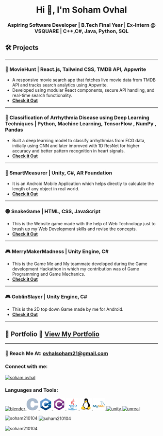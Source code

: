 <h1 align="center">Hi 👋, I'm Soham Ovhal</h1>
<h3 align="center">Aspiring Software Developer | B.Tech Final Year | Ex-Intern @ VSQUARE | C++,C#, Java, Python, SQL</h3>







## 🛠️ Projects
---

### 🔷 MovieHunt | React.js, Tailwind CSS, TMDB API, Appwrite  
- A responsive movie search app that fetches live movie data from TMDB API and tracks search analytics using Appwrite.
- Developed using modular React components, secure API handling, and real-time search functionality.
- **[Check it Out](https://github.com/Soham210104/MovieHunt)**

---

### 🔷 Classification of Arrhythmia Disease using Deep Learning Techniques | Python, Machine Learning, TensorFlow , NumPy , Pandas
- Built a deep learning model to classify arrhythmias from ECG data, initially using CNN and later improved with 1D ResNet for higher accuracy and better pattern recognition in heart signals.
- **[Check it Out](https://github.com/Soham210104/GC04Project)**
---

### 🔷 SmartMeasurer | Unity, C#, AR Foundation  
 - It is an Android Mobile Application which helps directly to calculate the length of any object in real world.
 - **[Check it Out](https://github.com/Soham210104/HeightMeasurer)**
---

### 🟢 SnakeGame | HTML, CSS, JavaScript  
  - This is the Website game made with the help of Web Technology just to brush up my Web Development skills and revise the concepts.
  - **[Check it Out](https://github.com/Soham210104/SnakeGame)**
---

### 🎮 MerryMakerMadness | Unity Engine, C#  
  - This is the Game Me and My teammate developed during the Game development Hackathon in which my contribution was of Game Programming and Game Mechanics.
  - **[Check it Out](https://github.com/Soham210104/GameJam)**

---

### 🎮 GoblinSlayer | Unity Engine, C#  
  - This is the 2D top down Game made by me for Android.
  - **[Check it Out](https://github.com/Soham210104/GoblinSlayer)**


---
## 🔷 **Portfolio** 📌 **[View My Portfolio](https://portfolio-soham-ovhal-2101.vercel.app/)**  
---



### 📩 **Reach Me At**: [ovhalsoham21@gmail.com](mailto:ovhalsoham21@gmail.com) 

<h3 align="left">Connect with me:</h3>
<p align="left">
<a href="https://linkedin.com/in/soham ovhal" target="blank"><img align="center" src="https://raw.githubusercontent.com/rahuldkjain/github-profile-readme-generator/master/src/images/icons/Social/linked-in-alt.svg" alt="soham ovhal" height="30" width="40" /></a>
</p>

<h3 align="left">Languages and Tools:</h3>
<p align="left"> <a href="https://www.blender.org/" target="_blank" rel="noreferrer"> <img src="https://download.blender.org/branding/community/blender_community_badge_white.svg" alt="blender" width="40" height="40"/> </a> <a href="https://www.cprogramming.com/" target="_blank" rel="noreferrer"> <img src="https://raw.githubusercontent.com/devicons/devicon/master/icons/c/c-original.svg" alt="c" width="40" height="40"/> </a> <a href="https://www.w3schools.com/cpp/" target="_blank" rel="noreferrer"> <img src="https://raw.githubusercontent.com/devicons/devicon/master/icons/cplusplus/cplusplus-original.svg" alt="cplusplus" width="40" height="40"/> </a> <a href="https://www.w3schools.com/cs/" target="_blank" rel="noreferrer"> <img src="https://raw.githubusercontent.com/devicons/devicon/master/icons/csharp/csharp-original.svg" alt="csharp" width="40" height="40"/> </a> <a href="https://www.java.com" target="_blank" rel="noreferrer"> <img src="https://raw.githubusercontent.com/devicons/devicon/master/icons/java/java-original.svg" alt="java" width="40" height="40"/> </a> <a href="https://www.linux.org/" target="_blank" rel="noreferrer"> <img src="https://raw.githubusercontent.com/devicons/devicon/master/icons/linux/linux-original.svg" alt="linux" width="40" height="40"/> </a> <a href="https://www.mysql.com/" target="_blank" rel="noreferrer"> <img src="https://raw.githubusercontent.com/devicons/devicon/master/icons/mysql/mysql-original-wordmark.svg" alt="mysql" width="40" height="40"/> </a> <a href="https://unity.com/" target="_blank" rel="noreferrer"> <img src="https://www.vectorlogo.zone/logos/unity3d/unity3d-icon.svg" alt="unity" width="40" height="40"/> </a> <a href="https://unrealengine.com/" target="_blank" rel="noreferrer"> <img src="https://raw.githubusercontent.com/kenangundogan/fontisto/036b7eca71aab1bef8e6a0518f7329f13ed62f6b/icons/svg/brand/unreal-engine.svg" alt="unreal" width="40" height="40"/> </a> </p>

<p><img align="left" src="https://github-readme-stats.vercel.app/api/top-langs?username=soham210104&show_icons=true&locale=en&layout=compact" alt="soham210104" /></p>

<p>&nbsp;<img align="center" src="https://github-readme-stats.vercel.app/api?username=soham210104&show_icons=true&locale=en" alt="soham210104" /></p>

<p><img align="center" src="https://github-readme-streak-stats.herokuapp.com/?user=soham210104&" alt="soham210104" /></p>
